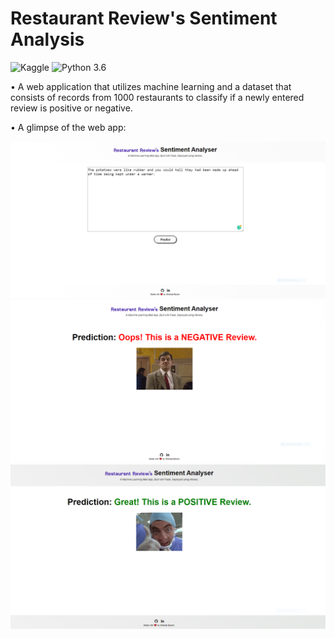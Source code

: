 # Restaurant Review's Sentiment Analysis 

![Kaggle](https://img.shields.io/badge/Dataset-Kaggle-blue.svg) ![Python 3.6](https://img.shields.io/badge/Python-3.6-brightgreen.svg) 

• A web application that utilizes machine learning and a dataset that consists of records from 1000 restaurants to classify if a newly entered review is positive or negative.

• A glimpse of the web app:

![png](readme_resources/app.PNG)
<br>
![png](readme_resources/Negative.PNG)
<br>
![png](readme_resources/Positive.PNG)
